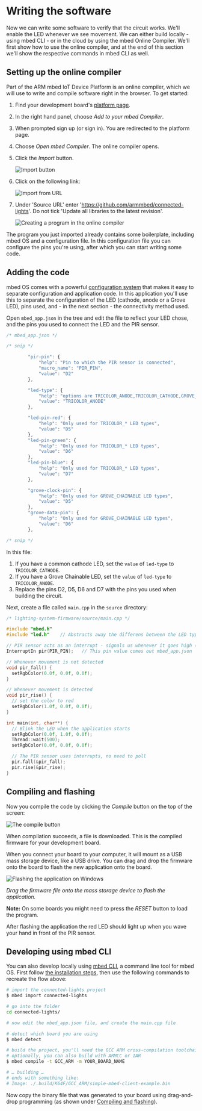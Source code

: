 # Writing the software

Now we can write some software to verify that the circuit works. We'll enable the LED whenever we see movement. We can either build locally - using mbed CLI - or in the cloud by using the mbed Online Compiler. We'll first show how to use the online compiler, and at the end of this section we'll show the respective commands in mbed CLI as well.

## Setting up the online compiler

Part of the ARM mbed IoT Device Platform is an online compiler, which we will use to write and compile software right in the browser. To get started:

1. Find your development board's [platform page](https://developer.mbed.org/platforms/).
1. In the right hand panel, choose *Add to your mbed Compiler*.
1. When prompted sign up (or sign in). You are redirected to the platform page.
1. Choose *Open mbed Compiler*. The online compiler opens.
1. Click the *Import* button.

    ![Import button](assets/lights17.png)

1. Click on the following link:

    ![Import from URL](assets/lights18.png)

1. Under 'Source URL' enter 'https://github.com/armmbed/connected-lights'.
    Do not tick 'Update all libraries to the latest revision'.

    ![Creating a program in the online compiler](assets/lights6.png)


The program you just imported already contains some boilerplate, including mbed OS and a configuration file. In this configuration file you can configure the pins you're using, after which you can start writing some code.

## Adding the code

mbed OS comes with a powerful [configuration system](https://docs.mbed.com/docs/mbedmicro-api/en/latest/api/md_docs_config_system.html) that makes it easy to separate configuration and application code. In this application you'll use this to separate the configuration of the LED (cathode, anode or a Grove LED), pins used, and - in the next section - the connectivity method used.

Open ``mbed_app.json`` in the tree and edit the file to reflect your LED chose, and the pins you used to connect the LED and the PIR sensor.

```js
/* mbed_app.json */

/* snip */

        "pir-pin": {
            "help": "Pin to which the PIR sensor is connected",
            "macro_name": "PIR_PIN",
            "value": "D2"
        },

        "led-type": {
            "help": "options are TRICOLOR_ANODE,TRICOLOR_CATHODE,GROVE_CHAINABLE",
            "value": "TRICOLOR_ANODE"
        },

        "led-pin-red": {
            "help": "Only used for TRICOLOR_* LED types",
            "value": "D5"
        },
        "led-pin-green": {
            "help": "Only used for TRICOLOR_* LED types",
            "value": "D6"
        },
        "led-pin-blue": {
            "help": "Only used for TRICOLOR_* LED types",
            "value": "D7"
        },

        "grove-clock-pin": {
            "help": "Only used for GROVE_CHAINABLE LED types",
            "value": "D5"
        },
        "grove-data-pin": {
            "help": "Only used for GROVE_CHAINABLE LED types",
            "value": "D6"
        },

/* snip */
```

In this file:

1. If you have a common cathode LED, set the `value` of `led-type` to `TRICOLOR_CATHODE`.
1. If you have a Grove Chainable LED, set the `value` of `led-type` to `TRICOLOR_ANODE`.
1. Replace the pins D2, D5, D6 and D7 with the pins you used when building the circuit.

Next, create a file called ``main.cpp`` in the `source` directory:

```cpp
/* lighting-system-firmware/source/main.cpp */

#include "mbed.h"
#include "led.h"    // Abstracts away the differens between the LED types

// PIR sensor acts as an interrupt - signals us whenever it goes high (or low)
InterruptIn pir(PIR_PIN);   // This pin value comes out mbed_app.json

// Whenever movement is not detected
void pir_fall() {
  setRgbColor(0.0f, 0.0f, 0.0f);
}

// Whenever movement is detected
void pir_rise() {
  // set the color to red
  setRgbColor(1.0f, 0.0f, 0.0f);
}

int main(int, char**) {
  // Blink the LED when the application starts
  setRgbColor(0.0f, 1.0f, 0.0f);
  Thread::wait(500);
  setRgbColor(0.0f, 0.0f, 0.0f);

  // The PIR sensor uses interrupts, no need to poll
  pir.fall(&pir_fall);
  pir.rise(&pir_rise);
}
```

## Compiling and flashing

Now you compile the code by clicking the *Compile* button on the top of the screen:


![The compile button](assets/lights7.png)

When compilation succeeds, a file is downloaded. This is the compiled firmware for your development board.

When you connect your board to your computer, it will mount as a USB mass storage device, like a USB drive. You can drag and drop the firmware onto the board to flash the new application onto the board.


![Flashing the application on Windows](assets/lights8.png)

*Drag the firmware file onto the mass storage device to flash the application.*

<span class="notes">**Note:** On some boards you might need to press the *RESET* button to load the program.</span>

After flashing the application the red LED should light up when you wave your hand in front of the PIR sensor.

## Developing using mbed CLI

You can also develop locally using [mbed CLI](http://github.com/armmbed/mbed-cli), a command line tool for mbed OS. First follow [the installation steps](https://github.com/ARMmbed/mbed-cli#installing-mbed-cli), then use the following commands to recreate the flow above:

```bash
# import the connected-lights project
$ mbed import connected-lights

# go into the folder
cd connected-lights/

# now edit the mbed_app.json file, and create the main.cpp file

# detect which board you are using
$ mbed detect

# build the project, you'll need the GCC ARM cross-compilation toolchain installed
# optionally, you can also build with ARMCC or IAR
$ mbed compile -t GCC_ARM -m YOUR_BOARD_NAME

# … building …
# ends with something like:
# Image: ./.build/K64F/GCC_ARM/simple-mbed-client-example.bin
```

Now copy the binary file that was generated to your board using drag-and-drop programming (as shown under [Compiling and flashing](#compiling-and-flashing)).


